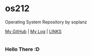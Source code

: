 # os212
Operating System Repository by soplanz

[My GitHub](https://github.com/Soplanz) | [My Log](https://github.com/Soplanz/os212/blob/master/TXT/mylog.txt) | [LINKS](https://github.com/Soplanz/os212/blob/master/links.md/) 
<br>
<br>
### Hello There :D
